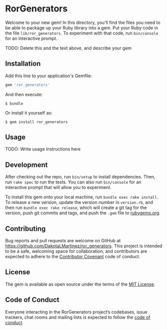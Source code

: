 # RorGenerators

Welcome to your new gem! In this directory, you'll find the files you need to be able to package up your Ruby library into a gem. Put your Ruby code in the file `lib/ror_generators`. To experiment with that code, run `bin/console` for an interactive prompt.

TODO: Delete this and the text above, and describe your gem

## Installation

Add this line to your application's Gemfile:

```ruby
gem 'ror_generators'
```

And then execute:

    $ bundle

Or install it yourself as:

    $ gem install ror_generators

## Usage

TODO: Write usage instructions here

## Development

After checking out the repo, run `bin/setup` to install dependencies. Then, run `rake spec` to run the tests. You can also run `bin/console` for an interactive prompt that will allow you to experiment.

To install this gem onto your local machine, run `bundle exec rake install`. To release a new version, update the version number in `version.rb`, and then run `bundle exec rake release`, which will create a git tag for the version, push git commits and tags, and push the `.gem` file to [rubygems.org](https://rubygems.org).

## Contributing

Bug reports and pull requests are welcome on GitHub at https://github.com/DakotaLMartinez/ror_generators. This project is intended to be a safe, welcoming space for collaboration, and contributors are expected to adhere to the [Contributor Covenant](http://contributor-covenant.org) code of conduct.

## License

The gem is available as open source under the terms of the [MIT License](http://opensource.org/licenses/MIT).

## Code of Conduct

Everyone interacting in the RorGenerators project’s codebases, issue trackers, chat rooms and mailing lists is expected to follow the [code of conduct](https://github.com/DakotaLMartinez/ror_generators/blob/master/CODE_OF_CONDUCT.md).
